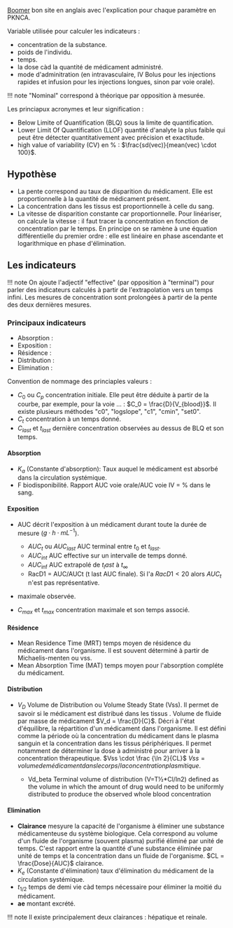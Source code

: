 [Boomer](https://www.boomer.org/c/p1/Ch05/Ch0506.html) bon site en anglais avec l'explication pour chaque paramètre en PKNCA.

Variable utilisée pour calculer les indicateurs :

* concentration de la substance.
* poids de l'individu.
* temps.
* la dose càd la quantité de médicament administré. 
* mode d'adminitration (en intravasculaire, IV Bolus pour les injections rapides et infusion pour les injections longues, sinon par voie orale). 

!!! note
    "Nominal" correspond à théorique par opposition à mesurée.

Les princiapux acronymes et leur signification :

* Below Limite of Quantification (BLQ) sous la limite de quantification.
* Lower Limit Of Quantification (LLOF) quantité d'analyte la plus faible qui peut être détecter quantitativement avec précision et exactitude.
* high value of variability (CV) en % : $\frac{sd(vec)}{mean(vec) \cdot 100}$.

## Hypothèse

* La pente correspond au taux de disparition du médicament. Elle est proportionnelle à la quantité de médicament présent.
* La concentration dans les tissus est proportionnelle à celle du sang.
* La vitesse de disparition constante car proportionnelle. Pour linéariser, on calcule la vitesse : il faut tracer la concentration en fonction de concentration par le temps.
En principe on se ramène à une équation différentielle du premier ordre : elle est linéaire en phase ascendante et logarithmique en phase d'élimination.

## Les indicateurs

!!! note 
    On ajoute l'adjectif "effective" (par opposition à "terminal") pour parler des indicateurs calculés à partir de l'extrapolation vers un temps infini.
    Les mesures de concentration sont prolongées à partir de la pente des deux dernières mesures.

### Principaux indicateurs

* Absorption :
* Exposition :
* Résidence :
* Distribution :
* Elimination :

Convention de nommage des princiaples valeurs :

* $C_0$ ou $C_p$ concentration initiale. Elle peut être déduite à partir de la courbe, par exemple, pour la voie ... : $C_0 = \frac{D}{V_{blood}}$. Il existe plusieurs méthodes "c0", "logslope", "c1", "cmin", "set0".
* $C_t$ concentration à un temps donné.
* $C_{last}$ et $t_{last}$ dernière concentration observées au dessus de BLQ et son temps.

#### Absorption

* $K_a$ (Constante d'absorption): Taux auquel le médicament est absorbé dans la circulation systémique.
* F biodisponibilité. Rapport AUC voie orale/AUC voie IV = % dans le sang.

#### Exposition

* AUC décrit l'exposition à un médicament durant toute la durée de mesure ($g \cdot h \cdot mL^{-1}$).

    * $AUC_t$ ou $AUC_{last}$ AUC terminal entre $t_{0}$ et $t_{last}$.
    * $AUC_{int}$ AUC effective sur un intervalle de temps donné.
    * $AUC_{\inf}$ AUC extrapolé de $t_last$ à $t_{\infty}$
    * RacD1 = AUC/AUCt (t last AUC finale). Si l'a $RacD1 \lt 20%$ alors $AUC_t$ n'est pas représentative.

*   maximale observée.
* $C_{max}$ et $t_{max}$ concentration maximale et son temps associé.

#### Résidence

* Mean Residence Time (MRT) temps moyen de résidence du médicament dans l'organisme. Il est souvent déterminé à partir de Michaelis-menten ou vss.
* Mean Absorption Time (MAT) temps moyen pour l'absorption compléte du médicament.

#### Distribution 

* $V_D$ Volume de Distribution ou Volume Steady State (Vss). Il permet de savoir si le médicament est distribué dans les tissus . Volume de fluide par masse de médicament $V_d = \frac{D}{C}$. Décri à l'état d'équilibre, la répartition d'un médicament dans l'organisme. Il est défini comme la période où la concentration du médicament dans le plasma sanguin et la concentration dans les tissus périphériques. Il permet notamment de déterminer la dose à administré pour arriver à la concentration thérapeutique. $Vss \cdot \frac {\ln 2}{CL}$ $Vss = volume de médicament dans le corps/la concentration plasmitique$.
 
    * Vd_beta Terminal volume of distribution (V=T½*Cl/ln2) defined as the volume in which the amount of drug would need to be uniformly distributed to produce the observed whole blood concentration

#### Elimination

* __Clairance__ mesyure la capacité de l'organisme à éliminer une substance médicamenteuse du système biologique.
Cela correspond au volume d'un fluide de l'organisme (souvent plasma) purifié éliminé par unité de temps. C'est
rapport entre la quantité d'une substance éliminée par unité de temps et la concentration dans un fluide de l'organisme. $CL = \frac{Dose}{AUC}$ clairance.
* $K_e$ (Constante d'élimination) taux d'élimination du médicament de la circulation systémique.
* $t_{1/2}$ temps de demi vie càd temps nécessaire pour éliminer la moitié du médicament.
* __ae__ montant excrété.

!!! note 
    Il existe principalement deux clairances : hépatique et reinale.
